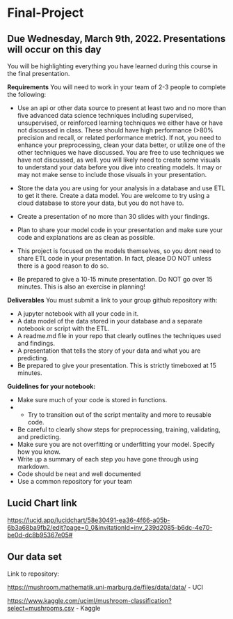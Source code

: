 # Final-Project

## Due Wednesday, March 9th, 2022. Presentations will occur on this day
You will be highlighting everything you have learned during this course in the final presentation. 

**Requirements**
You will need to work in your team of 2-3 people to complete the following:

- Use an api or other data source to present at least two and no more than five advanced data science techniques including supervised, unsupervised, or reinforced learning techniques we either have or have not discussed in class. These should have high performance (>80% precision and recall, or related performance metric). If not, you need to enhance your preprocessing, clean your data better, or utilize one of the other techniques we have discussed. You are free to use techniques we have not discussed, as well.
you will likely need to create some visuals to understand your data before you dive into creating models. It may or may not make sense to include those visuals in your presentation.

- Store the data you are using for your analysis in a database and use ETL to get it there. Create a data model. You are welcome to try using a cloud database to store your data, but you do not have to.
- Create a presentation of no more than 30 slides with your findings.
- Plan to share your model code in your presentation and make sure your code and explanations are as clean as possible.
- This project is focused on the models themselves, so you dont need to share ETL code in your presentation. In fact, please DO NOT unless there is a good reason to do so.
- Be prepared to give a 10-15 minute presentation. Do NOT go over 15 minutes. This is also an exercise in planning!

**Deliverables**
You must submit a link to your group github repository with:
- A jupyter notebook with all your code in it.
- A data model of the data stored in your database and a separate notebook or script with the ETL.
- A readme.md file in your repo that clearly outlines the techniques used and findings.
- A presentation that tells the story of your data and what you are predicting.
- Be prepared to give your presentation. This is strictly timeboxed at 15 minutes.

**Guidelines for your notebook:**
- Make sure much of your code is stored in functions. 
- - Try to transition out of the script mentality and more to reusable code.
- Be careful to clearly show steps for preprocessing, training, validating, and predicting.
- Make sure you are not overfitting or underfitting your model. Specify how you know.
- Write up a summary of each step you have gone through using markdown.
- Code should be neat and well documented
- Use a common repository for your team

## Lucid Chart link
https://lucid.app/lucidchart/58e30491-ea36-4f66-a05b-6b3a68ba9fb2/edit?page=0_0&invitationId=inv_239d2085-b6dc-4e70-be0d-dc8b95367e05#


## Our data set

Link to repository:

https://mushroom.mathematik.uni-marburg.de/files/data/data/ - UCI

https://www.kaggle.com/uciml/mushroom-classification?select=mushrooms.csv - Kaggle
